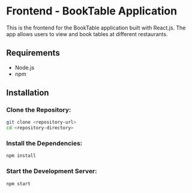 # Frontend - BookTable Application

This is the frontend for the BookTable application built with React.js. The app allows users to view and book tables at different restaurants.

## Requirements

- Node.js
- npm 

## Installation

### Clone the Repository:
```sh
git clone <repository-url>
cd <repository-directory>
```
### Install the Dependencies:
```sh
npm install
```
### Start the Development Server:
```sh
npm start
```

